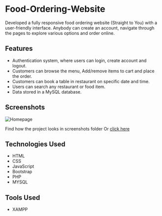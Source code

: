 # Food-Ordering-Website
Developed a fully responsive food ordering website (Straight to You) with a user-friendly interface. Anybody can create an account, navigate through the pages to explore various  options and order online.

## Features
- Authentication system, where users can login, create account and logout.
- Customers can browse the menu, Add/remove items to cart and place the order.
- Customers can book a table in restaurant on specific date and time.
- Users can search any restaurant or food item.
- Data stored in a MySQL database.

## Screenshots

![Homepage ](https://github.com/Abhinav0826/Food-Ordering-Website/assets/98962378/0fc7c035-bd99-453b-97f2-de47c648504e)

Find how the project looks in screenshots folder Or [click here]()

## Technologies Used
- HTML
- CSS
- JavaScript
- Bootstrap
- PHP
- MYSQL

## Tools Used
- XAMPP


  
